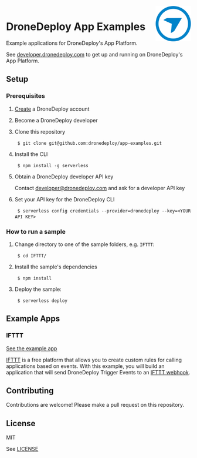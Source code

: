 <img src="dd_logo.png" alt="DroneDeploy logo" title="DroneDeploy App Platform" align="right" height="96" width="96"/>

# DroneDeploy App Examples

Example applications for DroneDeploy's App Platform.

See [developer.dronedeploy.com](https://developer.dronedeploy.com) to get up and running on DroneDeploy's App Platform.

## Setup

### Prerequisites

1. [Create](https://www.dronedeploy.com/signup.html) a DroneDeploy account
1. Become a DroneDeploy developer
1. Clone this repository

        $ git clone git@github.com:dronedeploy/app-examples.git

1. Install the CLI

        $ npm install -g serverless

1. Obtain a DroneDeploy developer API key

    Contact developer@dronedeploy.com and ask for a developer API key

1. Set your API key for the DroneDeploy CLI

        $ serverless config credentials --provider=dronedeploy --key=<YOUR API KEY>


### How to run a sample

1. Change directory to one of the sample folders, e.g. `IFTTT`:

        $ cd IFTTT/

1. Install the sample's dependencies

        $ npm install

1. Deploy the sample:

        $ serverless deploy


## Example Apps

### IFTTT

[See the example app](IFTTT)

[IFTTT](http://ifttt.com/) is a free platform that allows you to create custom rules for calling applications based on events. With this example, you will build an application that will send DroneDeploy Trigger Events to an [IFTTT webhook](https://ifttt.com/maker_webhooks).

## Contributing

Contributions are welcome! Please make a pull request on this repository.

## License
MIT

See [LICENSE](LICENSE)
